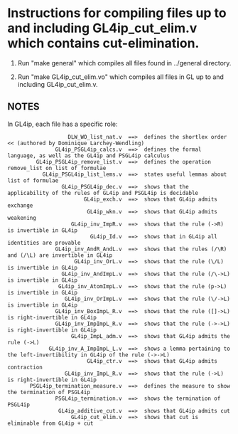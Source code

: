 Instructions for compiling files up to and including GL4ip_cut_elim.v which contains cut-elimination.
=========================================================================================

1. Run "make general" which compiles all files found in ../general directory.

2. Run "make GL4ip_cut_elim.vo" which compiles all files in GL up to and including GL4ip_cut_elim.v.


NOTES
-----

In GL4ip, each file has a specific role:

                       DLW_WO_list_nat.v  ==>  defines the shortlex order << (authored by Dominique Larchey-Wendling)
                   GL4ip_PSGL4ip_calcs.v  ==>  defines the formal language, as well as the GL4ip and PSGL4ip calculus
             GL4ip_PSGL4ip_remove_list.v  ==>  defines the operation remove_list on list of formulae
               GL4ip_PSGL4ip_list_lems.v  ==>  states useful lemmas about list of formulae
                     GL4ip_PSGL4ip_dec.v  ==>  shows that the applicability of the rules of GL4ip and PSGL4ip is decidable
                            GL4ip_exch.v  ==>  shows that GL4ip admits exchange
                             GL4ip_wkn.v  ==>  shows that GL4ip admits weakening
                        GL4ip_inv_ImpR.v  ==>  shows that the rule (->R) is invertible in GL4ip
                              GL4ip_Id.v  ==>  shows that in GL4ip all identities are provable
                   GL4ip_inv_AndR_AndL.v  ==>  shows that the rules (/\R) and (/\L) are invertible in GL4ip
                         GL4ip_inv_OrL.v  ==>  shows that the rule (\/L) is invertible in GL4ip
                     GL4ip_inv_AndImpL.v  ==>  shows that the rule (/\->L) is invertible in GL4ip
                    GL4ip_inv_AtomImpL.v  ==>  shows that the rule (p->L) is invertible in GL4ip
                      GL4ip_inv_OrImpL.v  ==>  shows that the rule (\/->L) is invertible in GL4ip
                   GL4ip_inv_BoxImpL_R.v  ==>  shows that the rule ([]->L) is right-invertible in GL4ip
                   GL4ip_inv_ImpImpL_R.v  ==>  shows that the rule (->->L) is right-invertible in GL4ip
                        GL4ip_ImpL_adm.v  ==>  shows that GL4ip admits the rule (->L)
                 GL4ip_inv_A_ImpImpL_L.v  ==>  shows a lemma pertaining to the left-invertibility in GL4ip of the rule (->->L)
                             GL4ip_ctr.v  ==>  shows that GL4ip admits contraction
                      GL4ip_inv_ImpL_R.v  ==>  shows that the rule (->L) is right-invertible in GL4ip
           PSGL4ip_termination_measure.v  ==>  defines the measure to show the termination of PSGL4ip
                   PSGL4ip_termination.v  ==>  shows the termination of PSGL4ip
                    GL4ip_additive_cut.v  ==>  shows that GL4ip admits cut
                        GL4ip_cut_elim.v  ==>  shows that cut is eliminable from GL4ip + cut
